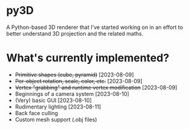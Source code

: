 # py3D
A Python-based 3D renderer that I've started working on in an effort to better understand 3D projection and the related maths.

# What's currently implemented?
- ~~Primitive shapes (cube, pyramid)~~ [2023-08-09]
- ~~Per-object rotation, scale, color, etc.~~ [2023-08-09]
- ~~Vertex "grabbing" and runtime vertex modification~~ [2023-08-09]
- Beginnings of a camera system [2023-08-10]
- (Very) basic GUI [2023-08-10]
- Rudimentary lighting [2023-08-11]
- Back face culling
- Custom mesh support (.obj files)
